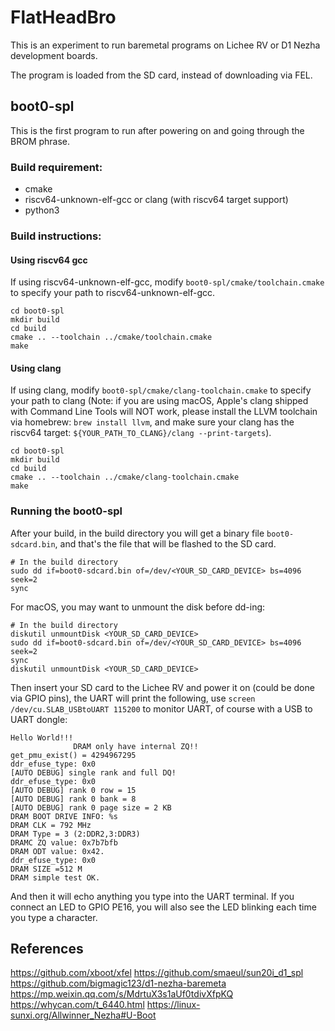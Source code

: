 # FlatHeadBro

This is an experiment to run baremetal programs on Lichee RV or D1 Nezha development boards. 

The program is loaded from the SD card, instead of downloading via FEL. 

## boot0-spl 

This is the first program to run after powering on and going through the BROM phrase. 

### Build requirement: 

- cmake 
- riscv64-unknown-elf-gcc or clang (with riscv64 target support) 
- python3 

### Build instructions: 

#### Using riscv64 gcc 

If using riscv64-unknown-elf-gcc, modify `boot0-spl/cmake/toolchain.cmake` to specify your path to riscv64-unknown-elf-gcc. 
```
cd boot0-spl 
mkdir build 
cd build 
cmake .. --toolchain ../cmake/toolchain.cmake
make 
```
#### Using clang 
If using clang, modify `boot0-spl/cmake/clang-toolchain.cmake` to specify your path to clang (Note: if you are using macOS, Apple's clang shipped with Command Line Tools will NOT work, please install the LLVM toolchain via homebrew: `brew install llvm`, and make sure your clang has the riscv64 target: `${YOUR_PATH_TO_CLANG}/clang --print-targets`). 
```
cd boot0-spl 
mkdir build 
cd build 
cmake .. --toolchain ../cmake/clang-toolchain.cmake
make 
```

### Running the boot0-spl 

After your build, in the build directory you will get a binary file `boot0-sdcard.bin`, and that's the file that will be flashed to the SD card. 

```
# In the build directory 
sudo dd if=boot0-sdcard.bin of=/dev/<YOUR_SD_CARD_DEVICE> bs=4096 seek=2
sync 
```

For macOS, you may want to unmount the disk before dd-ing: 
```
# In the build directory 
diskutil unmountDisk <YOUR_SD_CARD_DEVICE> 
sudo dd if=boot0-sdcard.bin of=/dev/<YOUR_SD_CARD_DEVICE> bs=4096 seek=2
sync 
diskutil unmountDisk <YOUR_SD_CARD_DEVICE> 
``` 

Then insert your SD card to the Lichee RV and power it on (could be done via GPIO pins), the UART will print the following, use `screen /dev/cu.SLAB_USBtoUART 115200` to monitor UART, of course with a USB to UART dongle: 
```
Hello World!!!
              DRAM only have internal ZQ!!
get_pmu_exist() = 4294967295
ddr_efuse_type: 0x0
[AUTO DEBUG] single rank and full DQ!
ddr_efuse_type: 0x0
[AUTO DEBUG] rank 0 row = 15 
[AUTO DEBUG] rank 0 bank = 8 
[AUTO DEBUG] rank 0 page size = 2 KB 
DRAM BOOT DRIVE INFO: %s
DRAM CLK = 792 MHz
DRAM Type = 3 (2:DDR2,3:DDR3)
DRAMC ZQ value: 0x7b7bfb
DRAM ODT value: 0x42.
ddr_efuse_type: 0x0
DRAM SIZE =512 M
DRAM simple test OK.

```

And then it will echo anything you type into the UART terminal. 
If you connect an LED to GPIO PE16, you will also see the LED blinking each time you type a character. 

## References 
https://github.com/xboot/xfel
https://github.com/smaeul/sun20i_d1_spl
https://github.com/bigmagic123/d1-nezha-baremeta 
https://mp.weixin.qq.com/s/MdrtuX3s1aUf0tdivXfpKQ
https://whycan.com/t_6440.html 
https://linux-sunxi.org/Allwinner_Nezha#U-Boot





















